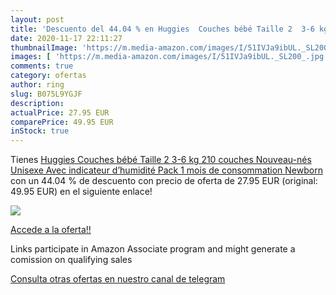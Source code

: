 ```yaml
---
layout: post
title: 'Descuento del 44.04 % en Huggies  Couches bébé Taille 2  3-6 kg  '
date: 2020-11-17 22:11:27
thumbnailImage: 'https://m.media-amazon.com/images/I/51IVJa9ibUL._SL200_.jpg'
images: [ 'https://m.media-amazon.com/images/I/51IVJa9ibUL._SL200_.jpg' ]
comments: true
category: ofertas
author: ring
slug: B075L9YGJF
description:
actualPrice: 27.95 EUR
comparePrice: 49.95 EUR
inStock: true
---
```


Tienes [Huggies  Couches bébé Taille 2  3-6 kg   210 couches  Nouveau-nés  Unisexe  Avec indicateur d’humidité  Pack 1 mois de consommation  Newborn](https://www.amazon.fr/dp/B075L9YGJF/?tag=tolees0d-21) con un 44.04 % de descuento con precio de oferta de 27.95 EUR (original: 49.95 EUR) en el siguiente enlace!

[![](https://m.media-amazon.com/images/I/51IVJa9ibUL._SL200_.jpg)](https://www.amazon.fr/dp/B075L9YGJF/?tag=tolees0d-21)

[Accede a la oferta!!](https://www.amazon.fr/dp/B075L9YGJF/?tag=tolees0d-21)

Links participate in Amazon Associate program and might generate a comission on qualifying sales

[Consulta otras ofertas en nuestro canal de telegram](https://t.me/s/ofertas25)
